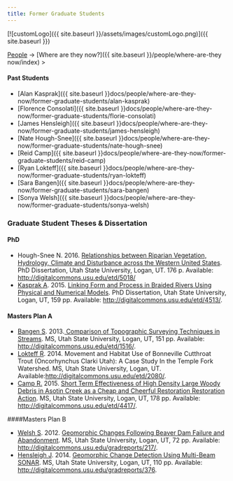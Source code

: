 ```yaml
---
title: Former Graduate Students
---
```


[![customLogo]({{ site.baseurl }}/assets/images/customLogo.png)]({{ site.baseurl }})

[People]({{site.baseurl}}/people/index) -> [Where are they now?]({{ site.baseurl }}/people/where-are-they now/index) >

#### Past Students

- [Alan Kasprak]({{ site.baseurl }}docs/people/where-are-they-now/former-graduate-students/alan-kasprak)
- [Florence Consolati]({{ site.baseurl }}docs/people/where-are-they-now/former-graduate-students/florie-consolati)
- [James Hensleigh]({{ site.baseurl }}docs/people/where-are-they-now/former-graduate-students/james-hensleigh)
- [Nate Hough-Snee]({{ site.baseurl }}docs/people/where-are-they-now/former-graduate-students/nate-hough-snee)
- [Reid Camp]({{ site.baseurl }}docs/people/where-are-they-now/former-graduate-students/reid-camp)
- [Ryan Lokteff]({{ site.baseurl }}docs/people/where-are-they-now/former-graduate-students/ryan-lokteff)
- [Sara Bangen]({{ site.baseurl }}docs/people/where-are-they-now/former-graduate-students/sara-bangen)
- [Sonya Welsh]({{ site.baseurl }}docs/people/where-are-they-now/former-graduate-students/sonya-welsh)

### Graduate Student Theses & Dissertation

#### PhD

- Hough-Snee N. 2016. [Relationships between Riparian Vegetation, Hydrology, Climate and Disturbance across the Western United States](https://www.researchgate.net/publication/307213742_Relationships_between_Riparian_Vegetation_Hydrology_Climate_and_Disturbance_across_the_Western_United_States). PhD Dissertation, Utah State University, Logan, UT. 176 p. Available: <http://digitalcommons.usu.edu/etd/5018/>
- [Kasprak A](http://etal.joewheaton.org/people/where-are-they-now/former-graduate-students/alan-kasprak). 2015. [Linking Form and Process in Braided Rivers Using Physical and Numerical Models](http://digitalcommons.usu.edu/etd/4513/). PhD Dissertation, Utah State University, Logan, UT, 159 pp. Available: <http://digitalcommons.usu.edu/etd/4513/>.

#### Masters Plan A

* [Bangen S](http://etal.joewheaton.org/people/where-are-they-now/former-graduate-students/sara-bangen). 2013.[ Comparison of Topographic Surveying Techniques in Streams](http://digitalcommons.usu.edu/etd/1516/). MS, Utah State University, Logan, UT, 151 pp. Available: <http://digitalcommons.usu.edu/etd/1516/>.
* [Lokteff R](http://etal.joewheaton.org/people/where-are-they-now/former-graduate-students/ryan-lokteff). 2014. Movement and Habitat Use of Bonneville Cutthroat Trout (Oncorhynchus Clarki Utah): A Case Study In the Temple Fork Watershed. MS, Utah State University, Logan, UT. Available:<http://digitalcommons.usu.edu/etd/2080/>.
* [Camp R.](http://etal.joewheaton.org/people/where-are-they-now/former-graduate-students/reid-camp) 2015. [Short Term Effectiveness of High Density Large Woody Debris in Asotin Creek as a Cheap and Cheerful Restoration Restoration Action](http://digitalcommons.usu.edu/etd/4417/). MS, Utah State University, Logan, UT, 178 pp. Available: <http://digitalcommons.usu.edu/etd/4417/>.

####Masters Plan B

- [Welsh S](http://etal.joewheaton.org/people/where-are-they-now/former-graduate-students/sonya-welsh). 2012. [Geomorphic Changes Following Beaver Dam Failure and Abandonment](http://digitalcommons.usu.edu/gradreports/217/). MS, Utah State University, Logan, UT, 72 pp. Available: <http://digitalcommons.usu.edu/gradreports/217/>.
- [Hensleigh J](http://etal.joewheaton.org/people/where-are-they-now/former-graduate-students/james-hensleigh). 2014. [Geomorphic Change Detection Using Multi-Beam SONAR](http://digitalcommons.usu.edu/gradreports/376). MS, Utah State University, Logan, UT, 110 pp. Available: <http://digitalcommons.usu.edu/gradreports/376>.

